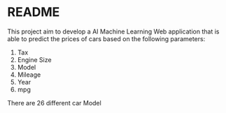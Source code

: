 # README
This project aim to develop a AI Machine Learning Web application
that is able to predict the prices of cars based on the
following parameters:

1. Tax
2. Engine Size
3. Model
4. Mileage
5. Year
6. mpg

There are 26 different car Model
